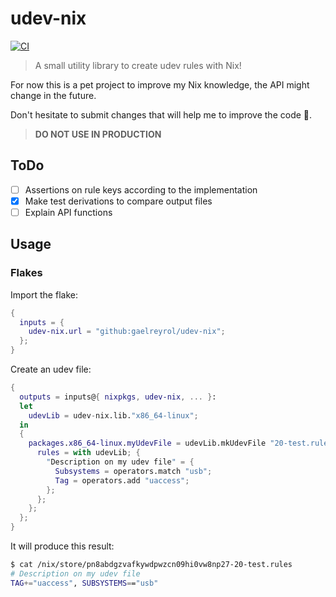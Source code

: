 # udev-nix

[![CI](https://github.com/gaelreyrol/udev-nix/actions/workflows/ci.yml/badge.svg)](https://github.com/gaelreyrol/udev-nix/actions/workflows/ci.yml)

> A small utility library to create udev rules with Nix!

For now this is a pet project to improve my Nix knowledge, the API might change in the future.

Don't hesitate to submit changes that will help me to improve the code 🤗.

> **DO NOT USE IN PRODUCTION**

## ToDo

- [ ] Assertions on rule keys according to the implementation
- [x] Make test derivations to compare output files
- [ ] Explain API functions

## Usage

### Flakes

Import the flake:

```nix
{
  inputs = {
    udev-nix.url = "github:gaelreyrol/udev-nix";
  };
}
```

Create an udev file:

```nix
{
  outputs = inputs@{ nixpkgs, udev-nix, ... }:
  let
    udevLib = udev-nix.lib."x86_64-linux";
  in
  {
    packages.x86_64-linux.myUdevFile = udevLib.mkUdevFile "20-test.rules" {
      rules = with udevLib; {
        "Description on my udev file" = {
          Subsystems = operators.match "usb";
          Tag = operators.add "uaccess";
        };
      };
    };
  };
}
```

It will produce this result:

```bash
$ cat /nix/store/pn8abdgzvafkywdpwzcn09hi0vw8np27-20-test.rules
# Description on my udev file
TAG+="uaccess", SUBSYSTEMS=="usb"
```
